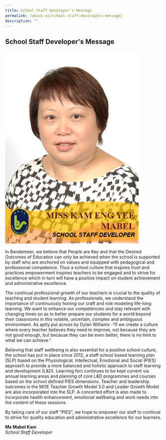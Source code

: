 ```yaml
---
title: School Staff Developer's Message
permalink: /about-us/school-staff-developers-message/
description: ""
---
```

## School Staff Developer's Message

![Miss Kam, School Staff Developer](/images/Aboutus/SSDM.png)

In Bendemeer, we believe that People are Key and that the Desired Outcomes of Education can only be achieved when the school is supported by staff who are anchored on values and equipped with pedagogical and professional competence. Thus a school culture that inspires trust and practices empowerment inspires teachers to be engaged and to strive for excellence which in turn will have a positive impact on student achievement and administrative excellence.

The continual professional growth of our teachers is crucial to the quality of teaching and student learning. As professionals, we understand the importance of continuously honing our craft and role modeling life-long learning. We want to enhance our competencies and stay relevant with changing times so as to better prepare our students for a world beyond their classrooms in this volatile, uncertain, complex and ambiguous environment. As aptly put across by Dylan Williams -“If we create a culture where every teacher believes they need to improve, not because they are not good enough, but because they can be even better, there is no limit to what we can achieve.”

Believing that staff well­being is also essential for a positive school culture, the school has put in place since 2012, a staff school based learning plan (SLP) based on the Physiological, Intellectual, Emotional and Social (PIES) approach to provide a more balanced and holistic approach to staff learning and development (L&D). Learning foci continues to be kept current via annual learning areas and planning of core L&D programmes and courses based on the school defined PIES dimensions. Teacher and leadership outcomes in the MOE Teacher Growth Model 3.0 and Leader Growth Model are also incorporated into the SLP. A concerted effort is also made to incorporate health enhancement, emotional well­being and work needs into the content of these sessions.

By taking care of our staff “PIES”, we hope to empower our staff to continue to strive for quality education and administrative excellence for our learners.

**Ms Mabel Kam** <br>
*School Staff Developer*